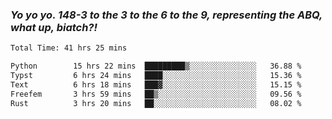 ### ***Yo yo yo. 148-3 to the 3 to the 6 to the 9, representing the ABQ, what up, biatch?!***

<!--START_SECTION:waka-->

```txt
Total Time: 41 hrs 25 mins

Python        15 hrs 22 mins  █████████▒░░░░░░░░░░░░░░░   36.88 %
Typst         6 hrs 24 mins   ████░░░░░░░░░░░░░░░░░░░░░   15.36 %
Text          6 hrs 18 mins   ███▓░░░░░░░░░░░░░░░░░░░░░   15.15 %
Freefem       3 hrs 59 mins   ██▒░░░░░░░░░░░░░░░░░░░░░░   09.56 %
Rust          3 hrs 20 mins   ██░░░░░░░░░░░░░░░░░░░░░░░   08.02 %
```

<!--END_SECTION:waka-->

<!--
**AJMC2002/AJMC2002** is a ✨ _special_ ✨ repository because its `README.md` (this file) appears on your GitHub profile.

Here are some ideas to get you started:

- 🔭 I’m currently working on ...
- 🌱 I’m currently learning ...
- 👯 I’m looking to collaborate on ...
- 🤔 I’m looking for help with ...
- 💬 Ask me about ...
- 📫 How to reach me: ...
- 😄 Pronouns: ...
- ⚡ Fun fact: ...
-->
